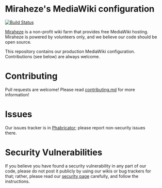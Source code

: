 # Miraheze's MediaWiki configuration

[![Build Status](https://travis-ci.org/miraheze/mw-config.svg?branch=master)](https://travis-ci.org/miraheze/mw-config)

[Miraheze](https://meta.miraheze.org/) is a non-profit wiki farm that provides free MediaWiki hosting. Miraheze is powered by volunteers only, and we believe our code should be open source.

This repository contains our production MediaWiki configuration. Contributions (see below) are always welcome.

# Contributing

Pull requests are welcome! Please read [contributing.md](.github/CONTRIBUTING.md) for more information!

# Issues

Our issues tracker is in [Phabricator](https://phabricator.miraheze.org/maniphest/); please report non-security issues there.

# Security Vulnerabilities

If you believe you have found a security vulnerability in any part of our code, please do not post it publicly by using our wikis or bug trackers for that; rather, please read our [security page](https://meta.miraheze.org/wiki/Security) carefully, and follow the instructions.
